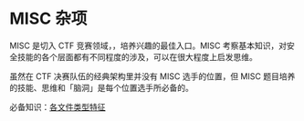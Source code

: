 # MISC 杂项

MISC 是切入 CTF 竞赛领域，，培养兴趣的最佳入口。MISC 考察基本知识，对安全技能的各个层面都有不同程度的涉及，可以在很大程度上启发思维。

虽然在 CTF 决赛队伍的经典架构里并没有 MISC 选手的位置，但 MISC 题目培养的技能、思维和「脑洞」是每个位置选手所必备的。

必备知识：[各文件类型特征](https://en.wikipedia.org/wiki/List_of_file_signatures)